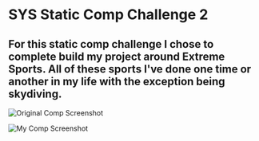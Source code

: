 # SYS Static Comp Challenge 2

## For this static comp challenge I chose to complete build my project around Extreme Sports. All of these sports I've done one time or another in my life with the exception being skydiving.

![Original Comp Screenshot](https://user-images.githubusercontent.com/28741948/28579785-dcebe55a-711a-11e7-901d-49ba10fb22cc.png)

![My Comp Screenshot](https://user-images.githubusercontent.com/28741948/28579798-eb500e64-711a-11e7-8be0-5e57839a05d2.png)
